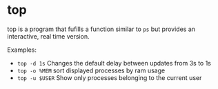# top

  top is a program that fufills a function similar to `ps` but provides an interactive, real time version.

  Examples:

  - `top -d 1s` Changes the default delay between updates from 3s to 1s
  - `top -o %MEM` sort displayed processes by ram usage
  - `top -u $USER` Show only processes belonging to the current user